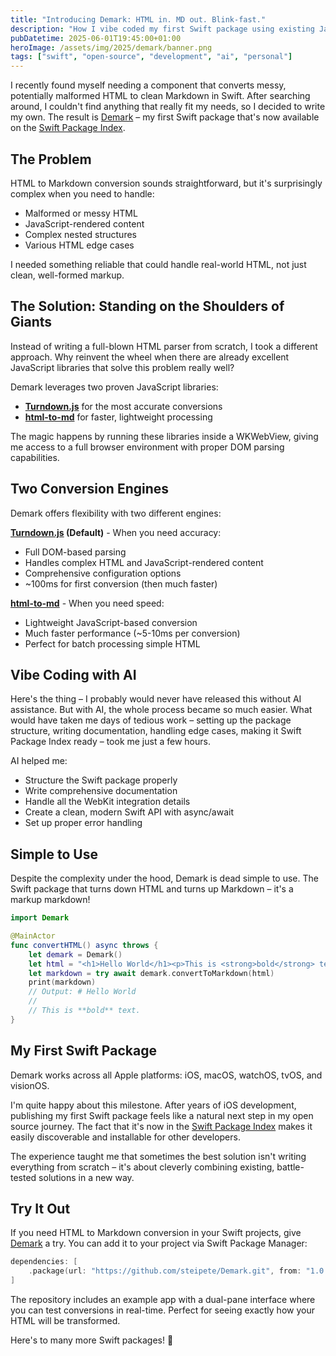 ```yaml
---
title: "Introducing Demark: HTML in. MD out. Blink-fast."
description: "How I vibe coded my first Swift package using existing JavaScript libraries and AI assistance to solve HTML to Markdown conversion in Swift."
pubDatetime: 2025-06-01T19:45:00+01:00
heroImage: /assets/img/2025/demark/banner.png
tags: ["swift", "open-source", "development", "ai", "personal"]
---
```


I recently found myself needing a component that converts messy, potentially malformed HTML to clean Markdown in Swift. After searching around, I couldn't find anything that really fit my needs, so I decided to write my own. The result is [Demark](https://github.com/steipete/Demark) – my first Swift package that's now available on the [Swift Package Index](https://swiftpackageindex.com/steipete/Demark).

## The Problem

HTML to Markdown conversion sounds straightforward, but it's surprisingly complex when you need to handle:
- Malformed or messy HTML
- JavaScript-rendered content
- Complex nested structures
- Various HTML edge cases

I needed something reliable that could handle real-world HTML, not just clean, well-formed markup.

## The Solution: Standing on the Shoulders of Giants

Instead of writing a full-blown HTML parser from scratch, I took a different approach. Why reinvent the wheel when there are already excellent JavaScript libraries that solve this problem really well?

Demark leverages two proven JavaScript libraries:
- **[Turndown.js](https://github.com/mixmark-io/turndown)** for the most accurate conversions
- **[html-to-md](https://github.com/stonehank/html-to-md)** for faster, lightweight processing

The magic happens by running these libraries inside a WKWebView, giving me access to a full browser environment with proper DOM parsing capabilities.

## Two Conversion Engines

Demark offers flexibility with two different engines:

**[Turndown.js](https://github.com/mixmark-io/turndown) (Default)** - When you need accuracy:
- Full DOM-based parsing
- Handles complex HTML and JavaScript-rendered content
- Comprehensive configuration options
- ~100ms for first conversion (then much faster)

**[html-to-md](https://github.com/stonehank/html-to-md)** - When you need speed:
- Lightweight JavaScript-based conversion
- Much faster performance (~5-10ms per conversion)
- Perfect for batch processing simple HTML

## Vibe Coding with AI

Here's the thing – I probably would never have released this without AI assistance. But with AI, the whole process became so much easier. What would have taken me days of tedious work – setting up the package structure, writing documentation, handling edge cases, making it Swift Package Index ready – took me just a few hours.

AI helped me:
- Structure the Swift package properly
- Write comprehensive documentation
- Handle all the WebKit integration details
- Create a clean, modern Swift API with async/await
- Set up proper error handling

## Simple to Use

Despite the complexity under the hood, Demark is dead simple to use. The Swift package that turns down HTML and turns up Markdown – it's a markup markdown!

```swift
import Demark

@MainActor 
func convertHTML() async throws {
    let demark = Demark()
    let html = "<h1>Hello World</h1><p>This is <strong>bold</strong> text.</p>"
    let markdown = try await demark.convertToMarkdown(html)
    print(markdown)
    // Output: # Hello World
    //
    // This is **bold** text.
}
```

## My First Swift Package

Demark works across all Apple platforms: iOS, macOS, watchOS, tvOS, and visionOS.

I'm quite happy about this milestone. After years of iOS development, publishing my first Swift package feels like a natural next step in my open source journey. The fact that it's now in the [Swift Package Index](https://swiftpackageindex.com/steipete/Demark) makes it easily discoverable and installable for other developers.

The experience taught me that sometimes the best solution isn't writing everything from scratch – it's about cleverly combining existing, battle-tested solutions in a new way.

## Try It Out

If you need HTML to Markdown conversion in your Swift projects, give [Demark](https://github.com/steipete/Demark) a try. You can add it to your project via Swift Package Manager:

```swift
dependencies: [
    .package(url: "https://github.com/steipete/Demark.git", from: "1.0.0")
]
```

The repository includes an example app with a dual-pane interface where you can test conversions in real-time. Perfect for seeing exactly how your HTML will be transformed.

Here's to many more Swift packages! 🚀
